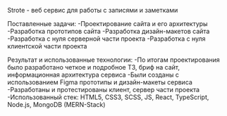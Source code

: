 Strote - веб сервис для работы с записями и заметками

Поставленные задачи:
-Проектирование сайта и его архитектуры
-Разработка прототипов сайта
-Разработка дизайн-макетов сайта
-Разработка с нуля серверной части проекта
-Разработка с нуля клиентской части проекта

Результат и использованные технологии:
-По итогам проектирования было разработано четкое и подробное ТЗ, бриф на сайт, информационная архитектура сервиса
-Были созданы с использованием Figma прототипы и дизайн-макеты сервиса
-Разработаны и протестированы клиент, сервер части проекта
-Использованный стек: HTML5, CSS3, SCSS, JS, React, TypeScript, Node.js, MongoDB (MERN-Stack)
